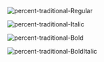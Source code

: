 ![percent-traditional-Regular](https://user-images.githubusercontent.com/23739434/75572396-ad53f480-5a52-11ea-8510-69b03a0bacf8.png)

![percent-traditional-Italic](https://user-images.githubusercontent.com/23739434/75572395-ad53f480-5a52-11ea-879f-2e7b268ffa04.png)

![percent-traditional-Bold](https://user-images.githubusercontent.com/23739434/75572393-acbb5e00-5a52-11ea-8de1-ad60f806b0fd.png)

![percent-traditional-BoldItalic](https://user-images.githubusercontent.com/23739434/75572394-acbb5e00-5a52-11ea-8b13-0e9e4af867c6.png)

